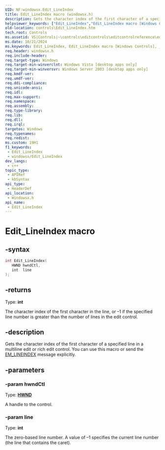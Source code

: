 ```yaml
---
UID: NF:windowsx.Edit_LineIndex
title: Edit_LineIndex macro (windowsx.h)
description: Gets the character index of the first character of a specified line in a multiline edit or rich edit control. You can use this macro or send the EM_LINEINDEX message explicitly.
helpviewer_keywords: ["Edit_LineIndex","Edit_LineIndex macro [Windows Controls]","_win32_Edit_LineIndex","_win32_Edit_LineIndex_cpp","controls.Edit_LineIndex","controls._win32_Edit_LineIndex","windowsx/Edit_LineIndex"]
old-location: controls\Edit_LineIndex.htm
tech.root: Controls
ms.assetid: VS|Controls|~\controls\editcontrols\editcontrolreference\editcontrolmacros\edit_lineindex.htm
ms.date: 10/21/2024
ms.keywords: Edit_LineIndex, Edit_LineIndex macro [Windows Controls], _win32_Edit_LineIndex, _win32_Edit_LineIndex_cpp, controls.Edit_LineIndex, controls._win32_Edit_LineIndex, windowsx/Edit_LineIndex
req.header: windowsx.h
req.include-header: 
req.target-type: Windows
req.target-min-winverclnt: Windows Vista [desktop apps only]
req.target-min-winversvr: Windows Server 2003 [desktop apps only]
req.kmdf-ver: 
req.umdf-ver: 
req.ddi-compliance: 
req.unicode-ansi: 
req.idl: 
req.max-support: 
req.namespace: 
req.assembly: 
req.type-library: 
req.lib: 
req.dll: 
req.irql: 
targetos: Windows
req.typenames: 
req.redist: 
ms.custom: 19H1
f1_keywords:
 - Edit_LineIndex
 - windowsx/Edit_LineIndex
dev_langs:
 - c++
topic_type:
 - APIRef
 - kbSyntax
api_type:
 - HeaderDef
api_location:
 - Windowsx.h
api_name:
 - Edit_LineIndex
---
```


# Edit_LineIndex macro

## -syntax

```cpp
int Edit_LineIndex(
   HWND hwndCtl,
   int  line
);
```

## -returns

Type: **int**

The character index of the first character in the line, or &#8211;1 if the specified line number is greater than the number of lines in the edit control.


## -description

Gets the character index of the first character of a specified line in a multiline edit or rich edit control. You can use this macro or send the <a href="/windows/desktop/controls/em-lineindex">EM_LINEINDEX</a> message explicitly.

## -parameters

### -param hwndCtl

Type: <b><a href="/windows/desktop/WinProg/windows-data-types">HWND</a></b>

A handle to the control.

### -param line

Type: <b>int</b>

The zero-based line number. A value of –1 specifies the current line number (the line that contains the caret).
